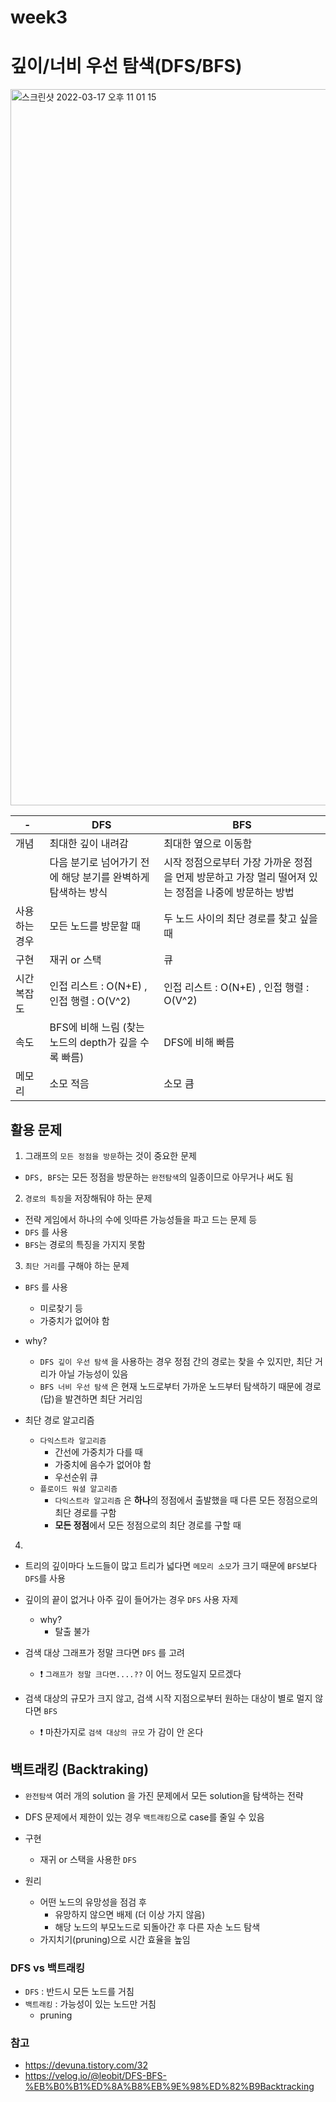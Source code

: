 # week3

# 깊이/너비 우선 탐색(DFS/BFS)

<img width="1146" alt="스크린샷 2022-03-17 오후 11 01 15" src="https://user-images.githubusercontent.com/68533016/158830661-01d8996b-fbca-4eb7-a588-afcde65cda43.png">

| -             | DFS                                                          | BFS                                                                                                  |
| ------------- | ------------------------------------------------------------ | ---------------------------------------------------------------------------------------------------- |
| 개념          | 최대한 깊이 내려감                                           | 최대한 옆으로 이동함                                                                                 |
|               | 다음 분기로 넘어가기 전에 해당 분기를 완벽하게 탐색하는 방식 | 시작 정점으로부터 가장 가까운 정점을 먼제 방문하고 가장 멀리 떨어져 있는 정점을 나중에 방문하는 방법 |
| 사용하는 경우 | 모든 노드를 방문할 때                                        | 두 노드 사이의 최단 경로를 찾고 싶을 때                                                              |
| 구현          | 재귀 or 스택                                                 | 큐                                                                                                   |
| 시간 복잡도   | 인접 리스트 : O(N+E) , 인접 행렬 : O(V^2)                    | 인접 리스트 : O(N+E) , 인접 행렬 : O(V^2)                                                            |
| 속도          | BFS에 비해 느림 (찾는 노드의 depth가 깊을 수록 빠름)         | DFS에 비해 빠름                                                                                      |
| 메모리        | 소모 적음                                                    | 소모 큼                                                                                              |

## 활용 문제

1. 그래프의 `모든 정점을 방문`하는 것이 중요한 문제

- `DFS, BFS`는 모든 정점을 방문하는 `완전탐색`의 일종이므로 아무거나 써도 됨

2. `경로의 특징`을 저장해둬야 하는 문제

- 전략 게임에서 하나의 수에 잇따른 가능성들을 파고 드는 문제 등
- `DFS` 를 사용
- `BFS`는 경로의 특징을 가지지 못함

3. `최단 거리`를 구해야 하는 문제

- `BFS` 를 사용
  - 미로찾기 등
  - 가중치가 없어야 함
- why?

  - `DFS 깊이 우선 탐색` 을 사용하는 경우 정점 간의 경로는 찾을 수 있지만, 최단 거리가 아닐 가능성이 있음
  - `BFS 너비 우선 탐색` 은 현재 노드로부터 가까운 노드부터 탐색하기 때문에 경로(답)을 발견하면 최단 거리임

- 최단 경로 알고리즘
  - `다익스트라 알고리즘`
    - 간선에 가중치가 다를 때
    - 가중치에 음수가 없어야 함
    - 우선순위 큐
  - `플로이드 워셜 알고리즘`
    - `다익스트라 알고리즘` 은 **하나**의 정점에서 출발했을 때 다른 모든 정점으로의 최단 경로를 구함
    - **모든 정점**에서 모든 정점으로의 최단 경로를 구할 때

4.

- 트리의 깊이마다 노드들이 많고 트리가 넓다면 `메모리 소모`가 크기 때문에 `BFS`보다 `DFS`를 사용

- 깊이의 끝이 없거나 아주 깊이 들어가는 경우 `DFS` 사용 자제

  - why?
    - 탈출 불가

- 검색 대상 그래프가 정말 크다면 `DFS` 를 고려

  - ❗️ `그래프가 정말 크다면....??` 이 어느 정도일지 모르겠다

- 검색 대상의 규모가 크지 않고, 검색 시작 지점으로부터 원하는 대상이 별로 멀지 않다면 `BFS`
  - ❗️ 마찬가지로 `검색 대상의 규모` 가 감이 안 온다

## 백트래킹 (Backtraking)

- `완전탐색` 여러 개의 solution 을 가진 문제에서 모든 solution을 탐색하는 전략
- DFS 문제에서 제한이 있는 경우 `백트래킹`으로 case를 줄일 수 있음
- 구현

  - 재귀 or 스택을 사용한 `DFS`

- 원리
  - 어떤 노드의 유망성을 점검 후
    - 유망하지 않으면 배제 (더 이상 가지 않음)
    - 해당 노드의 부모노드로 되돌아간 후 다른 자손 노드 탐색
  - 가지치기(pruning)으로 시간 효율을 높임

### DFS vs 백트래킹

- `DFS` : 반드시 모든 노드를 거침
- `백트래킹` : 가능성이 있는 노드만 거침
  - pruning

### 참고

- https://devuna.tistory.com/32
- https://velog.io/@leobit/DFS-BFS-%EB%B0%B1%ED%8A%B8%EB%9E%98%ED%82%B9Backtracking
